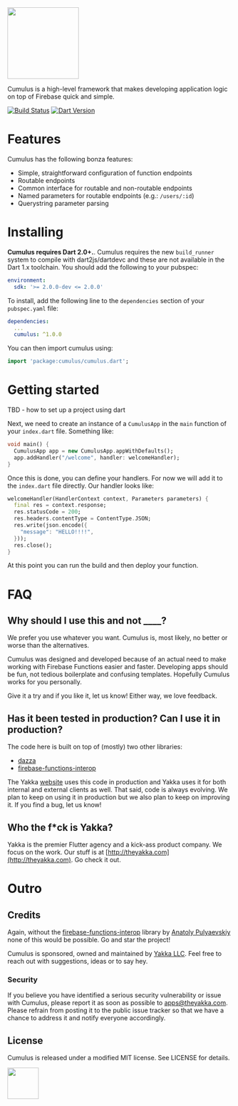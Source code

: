 
<img src="https://storage.googleapis.com/product-logos/logo_cumulus.png" align="center" width="160">

Cumulus is a high-level framework that makes developing application logic on top of Firebase quick and simple.

[![Build Status](https://travis-ci.org/theyakka/cumulus.svg?branch=master)](https://travis-ci.org/theyakka/cumulus)
[![Dart Version](https://img.shields.io/badge/Dart-2.0+-lightgrey.svg)](https://dartlang.org/)

# Features
Cumulus has the following bonza features:
- Simple, straightforward configuration of function endpoints
- Routable endpoints
- Common interface for routable and non-routable endpoints
- Named parameters for routable endpoints (e.g.: `/users/:id`)
- Querystring parameter parsing

# Installing

**Cumulus requires Dart 2.0+.**. Cumulus requires the new `build_runner` system to compile with dart2js/dartdevc and these are not available in the Dart 1.x toolchain. You should add the following to your pubspec:
```yaml
environment:
  sdk: '>= 2.0.0-dev <= 2.0.0'
```

To install, add the following line to the `dependencies` section of your `pubspec.yaml` file:

```yaml
dependencies:
  ...
  cumulus: ^1.0.0

```

You can then import cumulus using:

```dart
import 'package:cumulus/cumulus.dart';
```

# Getting started

TBD - how to set up a project using dart

Next, we need to create an instance of a `CumulusApp` in the `main` function of your `index.dart` file. Something like:
```dart
void main() {
  CumulusApp app = new CumulusApp.appWithDefaults();
  app.addHandler("/welcome", handler: welcomeHandler);
}
```

Once this is done, you can define your handlers. For now we will add it to the `index.dart` file directly. Our handler looks like:
```dart
welcomeHandler(HandlerContext context, Parameters parameters) {
  final res = context.response;
  res.statusCode = 200;
  res.headers.contentType = ContentType.JSON;
  res.write(json.encode({
    "message": "HELLO!!!!",
  }));
  res.close();
}
```

At this point you can run the build and then deploy your function.

# FAQ

## Why should I use this and not ____?

We prefer you use whatever you want. Cumulus is, most likely, no better or worse than the alternatives.

Cumulus was designed and developed because of an actual need to make working with Firebase Functions easier and faster. Developing apps should be fun, not tedious boilerplate and confusing templates. Hopefully Cumulus works for you personally.

Give it a try and if you like it, let us know! Either way, we love feedback.

## Has it been tested in production? Can I use it in production?

The code here is built on top of (mostly) two other libraries: 
- [dazza](https://github.com/theyakka/dazza)
- [firebase-functions-interop](https://github.com/pulyaevskiy/firebase-functions-interop)

The Yakka [website](https://theyakka.com) uses this code in production and Yakka uses it for both internal and external clients as well. That said, code is always evolving. We plan to keep on using it in production but we also plan to keep on improving it. If you find a bug, let us know!

## Who the f*ck is Yakka?

Yakka is the premier Flutter agency and a kick-ass product company. We focus on the work. Our stuff is at [http://theyakka.com](http://theyakka.com). Go check it out.

# Outro

## Credits

Again, without the [firebase-functions-interop](https://github.com/pulyaevskiy/firebase-functions-interop) library by [Anatoly Pulyaevskiy](https://github.com/pulyaevskiy) none of this would be possible. Go and star the project!

Cumulus is sponsored, owned and maintained by [Yakka LLC](http://theyakka.com). Feel free to reach out with suggestions, ideas or to say hey.

### Security

If you believe you have identified a serious security vulnerability or issue with Cumulus, please report it as soon as possible to apps@theyakka.com. Please refrain from posting it to the public issue tracker so that we have a chance to address it and notify everyone accordingly.

## License

Cumulus is released under a modified MIT license. See LICENSE for details.

<img src="https://storage.googleapis.com/yakka-logos/logo_wordmark.png" align="center" width="70">
